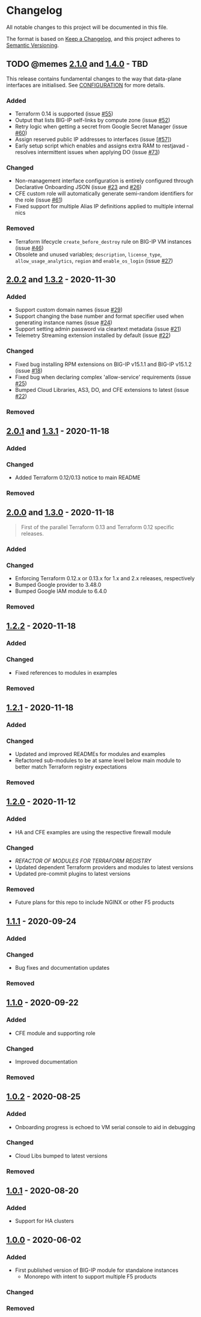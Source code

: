 # Changelog

<!-- spell-checker: ignore markdownlint nics -->
<!-- markdownlint-disable MD024 -->

All notable changes to this project will be documented in this file.

The format is based on [Keep a Changelog](https://keepachangelog.com/en/1.0.0/),
and this project adheres to [Semantic Versioning](https://semver.org/spec/v2.0.0.html).

## TODO @memes [2.1.0] and [1.4.0] - TBD

This release contains fundamental changes to the way that data-plane interfaces
are initialised. See [CONFIGURATION](CONFIGURATION.md) for more details.

### Added

- Terraform 0.14 is supported (issue [#55](https://github.com/memes/terraform-google-f5-bigip/issues/55))
- Output that lists BIG-IP self-links by compute zone (issue [#52](https://github.com/memes/terraform-google-f5-bigip/issues/52))
- Retry logic when getting a secret from Google Secret Manager (issue [#60](https://github.com/memes/terraform-google-f5-bigip/issues/60))
- Assign reserved public IP addresses to interfaces (issue [[#57](https://github.com/memes/terraform-google-f5-bigip/issues/57)])
- Early setup script which enables and assigns extra RAM to restjavad - resolves intermittent issues when applying DO
  (issue [#73](https://github.com/memes/terraform-google-f5-bigip/issues/73))

### Changed

- Non-management interface configuration is entirely configured through
  Declarative Onboarding JSON (issue [#23](https://github.com/memes/terraform-google-f5-bigip/issues/23)
  and [#26](https://github.com/memes/terraform-google-f5-bigip/issues/26))
- CFE custom role will automatically generate semi-random identifiers for the role (issue [#61](https://github.com/memes/terraform-google-f5-bigip/issues/61))
- Fixed support for multiple Alias IP definitions applied to multiple internal nics

### Removed

- Terraform lifecycle `create_before_destroy` rule on BIG-IP VM instances (issue [#46](https://github.com/memes/terraform-google-f5-bigip/issues/46))
- Obsolete and unused variables; `description`, `license_type`, `allow_usage_analytics`,
  `region` and `enable_os_login` (issue [#27](https://github.com/memes/terraform-google-f5-bigip/issues/27))

## [2.0.2] and [1.3.2] - 2020-11-30

### Added

- Support custom domain names (issue [#29](https://github.com/memes/terraform-google-f5-bigip/issues/29))
- Support changing the base number and format specifier used when generating instance names (issue [#24](https://github.com/memes/terraform-google-f5-bigip/issues/24))
- Support setting admin password via cleartext metadata (issue [#21](https://github.com/memes/terraform-google-f5-bigip/issues/21))
- Telemetry Streaming extension installed by default (issue [#22](https://github.com/memes/terraform-google-f5-bigip/issues/22))

### Changed

- Fixed bug installing RPM extensions on BIG-IP v15.1.1 and BIG-IP v15.1.2 (issue [#18](https://github.com/memes/terraform-google-f5-bigip/issues/18))
- Fixed bug when declaring complex 'allow-service' requirements (issue [#25](https://github.com/memes/terraform-google-f5-bigip/issues/25))
- Bumped Cloud Libraries, AS3, DO, and CFE extensions to latest (issue [#22](https://github.com/memes/terraform-google-f5-bigip/issues/22))

### Removed

## [2.0.1] and [1.3.1] - 2020-11-18

### Added

### Changed

- Added Terraform 0.12/0.13 notice to main README

### Removed

## [2.0.0] and [1.3.0] - 2020-11-18

> First of the parallel Terraform 0.13 and Terraform 0.12 specific releases.

### Added

### Changed

- Enforcing Terraform 0.12.x or 0.13.x for 1.x and 2.x releases, respectively
- Bumped Google provider to 3.48.0
- Bumped Google IAM module to 6.4.0

### Removed

## [1.2.2] - 2020-11-18

### Added

### Changed

- Fixed references to modules in examples

### Removed

## [1.2.1] - 2020-11-18

### Added

### Changed

<!-- spell-checker: ignore READMEs -->
- Updated and improved READMEs for modules and examples
- Refactored sub-modules to be at same level below main module to better match
  Terraform registry expectations

### Removed

## [1.2.0] - 2020-11-12

### Added

- HA and CFE examples are using the respective firewall module

### Changed

- *REFACTOR OF MODULES FOR TERRAFORM REGISTRY*
- Updated dependent Terraform providers and modules to latest versions
- Updated pre-commit plugins to latest versions

### Removed

- Future plans for this repo to include NGINX or other F5 products

## [1.1.1] - 2020-09-24

### Added

### Changed

- Bug fixes and documentation updates

### Removed

## [1.1.0] - 2020-09-22

### Added

- CFE module and supporting role

### Changed

- Improved documentation

### Removed

## [1.0.2] - 2020-08-25

### Added

- Onboarding progress is echoed to VM serial console to aid in debugging

### Changed

- Cloud Libs bumped to latest versions

### Removed

## [1.0.1] - 2020-08-20

### Added

- Support for HA clusters

## [1.0.0] - 2020-06-02

### Added

- First published version of BIG-IP module for standalone instances
  - Monorepo with intent to support multiple F5 products

### Changed

### Removed

[2.1.0]: https://github.com/memes/f5-google-terraform-modules/compare/v2.0.2...v2.1.0
[1.4.0]: https://github.com/memes/f5-google-terraform-modules/compare/v1.3.2...v1.4.0
[2.0.2]: https://github.com/memes/f5-google-terraform-modules/compare/v2.0.1...v2.0.2
[1.3.2]: https://github.com/memes/f5-google-terraform-modules/compare/v1.3.1...v1.3.2
[2.0.1]: https://github.com/memes/f5-google-terraform-modules/compare/v2.0.0...v2.0.1
[1.3.1]: https://github.com/memes/f5-google-terraform-modules/compare/v1.3.0...v1.3.1
[2.0.0]: https://github.com/memes/f5-google-terraform-modules/compare/v1.2.2...v2.0.0
[1.3.0]: https://github.com/memes/f5-google-terraform-modules/compare/v1.2.2...v1.3.0
[1.2.2]: https://github.com/memes/f5-google-terraform-modules/compare/v1.2.1...v1.2.2
[1.2.1]: https://github.com/memes/f5-google-terraform-modules/compare/v1.2.0...v1.2.1
[1.2.0]: https://github.com/memes/f5-google-terraform-modules/compare/v1.1.1...v1.2.0
[1.1.1]: https://github.com/memes/f5-google-terraform-modules/compare/v1.1.0...v1.1.1
[1.1.0]: https://github.com/memes/f5-google-terraform-modules/compare/v1.0.2...v1.1.0
[1.0.2]: https://github.com/memes/f5-google-terraform-modules/compare/v1.0.1...v1.0.2
[1.0.1]: https://github.com/memes/f5-google-terraform-modules/compare/v1.0.0...v1.0.1
[1.0.0]: https://github.com/memes/f5-google-terraform-modules/releases/tag/v1.0.0
